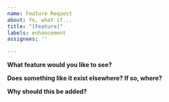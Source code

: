 ```yaml
---
name: Feature Request
about: Yo, what if...
title: "[Feature]"
labels: enhancement
assignees: ''

---
```


**What feature would you like to see?**


**Does something like it exist elsewhere? If so, where?**


**Why should this be added?**
